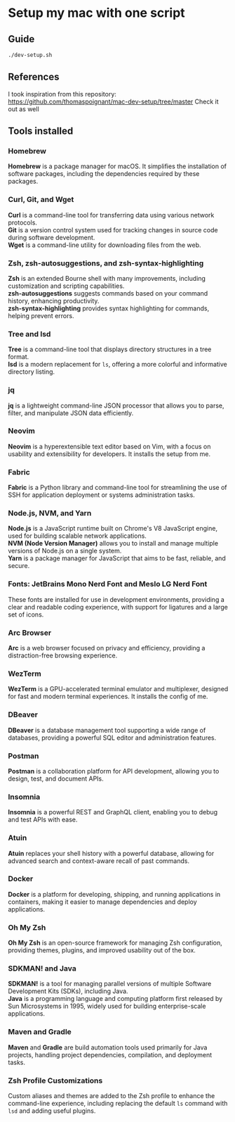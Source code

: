 # Setup my mac with one script

## Guide

```sh
./dev-setup.sh
```

## References

I took inspiration from this repository: https://github.com/thomaspoignant/mac-dev-setup/tree/master
Check it out as well

## Tools installed

### Homebrew

**Homebrew** is a package manager for macOS. It simplifies the installation of software packages, including the dependencies required by these packages.

### Curl, Git, and Wget

**Curl** is a command-line tool for transferring data using various network protocols.  
**Git** is a version control system used for tracking changes in source code during software development.  
**Wget** is a command-line utility for downloading files from the web.

### Zsh, zsh-autosuggestions, and zsh-syntax-highlighting

**Zsh** is an extended Bourne shell with many improvements, including customization and scripting capabilities.  
**zsh-autosuggestions** suggests commands based on your command history, enhancing productivity.  
**zsh-syntax-highlighting** provides syntax highlighting for commands, helping prevent errors.

### Tree and lsd

**Tree** is a command-line tool that displays directory structures in a tree format.  
**lsd** is a modern replacement for `ls`, offering a more colorful and informative directory listing.

### jq

**jq** is a lightweight command-line JSON processor that allows you to parse, filter, and manipulate JSON data efficiently.

### Neovim

**Neovim** is a hyperextensible text editor based on Vim, with a focus on usability and extensibility for developers.
It installs the setup from me.

### Fabric

**Fabric** is a Python library and command-line tool for streamlining the use of SSH for application deployment or systems administration tasks.

### Node.js, NVM, and Yarn

**Node.js** is a JavaScript runtime built on Chrome's V8 JavaScript engine, used for building scalable network applications.  
**NVM (Node Version Manager)** allows you to install and manage multiple versions of Node.js on a single system.  
**Yarn** is a package manager for JavaScript that aims to be fast, reliable, and secure.

### Fonts: JetBrains Mono Nerd Font and Meslo LG Nerd Font

These fonts are installed for use in development environments, providing a clear and readable coding experience, with support for ligatures and a large set of icons.

### Arc Browser

**Arc** is a web browser focused on privacy and efficiency, providing a distraction-free browsing experience.

### WezTerm

**WezTerm** is a GPU-accelerated terminal emulator and multiplexer, designed for fast and modern terminal experiences.
It installs the config of me.

### DBeaver

**DBeaver** is a database management tool supporting a wide range of databases, providing a powerful SQL editor and administration features.

### Postman

**Postman** is a collaboration platform for API development, allowing you to design, test, and document APIs.

### Insomnia

**Insomnia** is a powerful REST and GraphQL client, enabling you to debug and test APIs with ease.

### Atuin

**Atuin** replaces your shell history with a powerful database, allowing for advanced search and context-aware recall of past commands.

### Docker

**Docker** is a platform for developing, shipping, and running applications in containers, making it easier to manage dependencies and deploy applications.

### Oh My Zsh

**Oh My Zsh** is an open-source framework for managing Zsh configuration, providing themes, plugins, and improved usability out of the box.

### SDKMAN! and Java

**SDKMAN!** is a tool for managing parallel versions of multiple Software Development Kits (SDKs), including Java.  
**Java** is a programming language and computing platform first released by Sun Microsystems in 1995, widely used for building enterprise-scale applications.

### Maven and Gradle

**Maven** and **Gradle** are build automation tools used primarily for Java projects, handling project dependencies, compilation, and deployment tasks.

### Zsh Profile Customizations

Custom aliases and themes are added to the Zsh profile to enhance the command-line experience, including replacing the default `ls` command with `lsd` and adding useful plugins.
